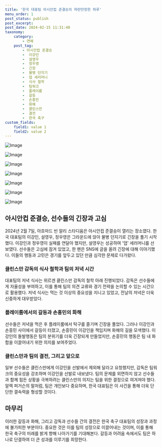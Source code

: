 ```yaml
---
title: '한국 대표팀 아시안컵 준결승의 파란만장한 하루'
menu_order: 1
post_status: publish
post_excerpt: 
post_date: 2024-02-15 11:31:40
taxonomy:
    category:
        - 연예
    post_tag:
        - 아시안컵 준결승
        -  이강인
        -  설영우
        -  정우영
        -  긴장
        -  물병 던지기
        -  댑 세러머니
        -  식사 철학
        -  팀워크
        -  플레이룸
        -  갈등
        -  손흥민
        -  화해
        -  클린스만
        -  결전
        -  한국 축구
custom_fields:
    field1: value 1
    field2: value 2
---
```


![Image](https://mimgnews.pstatic.net/image/433/2024/02/15/0000101508_001_20240215083201473.png?type=w540)

![Image](https://ssl.pstatic.net/mimgnews/image/433/2024/02/15/0000101508_002_20240215083201503.png?type=w540)

![Image](https://mimgnews.pstatic.net/image/433/2024/02/15/0000101508_003_20240215083201588.jpg?type=w540)

![Image](https://ssl.pstatic.net/mimgnews/image/433/2024/02/15/0000101508_004_20240215083201619.png?type=w540)

![Image](https://mimgnews.pstatic.net/image/433/2024/02/15/0000101508_005_20240215083201696.jpeg?type=w540)

![Image](https://ssl.pstatic.net/mimgnews/image/433/2024/02/15/0000101508_006_20240215083201754.png?type=w540)

![Image](https://mimgnews.pstatic.net/image/433/2024/02/15/0000101508_007_20240215083201853.png?type=w540)

## 아시안컵 준결승, 선수들의 긴장과 고심
2024년 2월 7일, 아흐마드 빈 알리 스타디움은 아시안컵 준결승이 열리는 장소였다. 한국 대표팀의 이강인, 설영우, 정우영은 그라운드에 앉아 물병 던지기로 긴장을 풀기 시작했다. 이강인과 정우영이 실패를 연달아 했지만, 설영우는 성공하여 '댑' 세러머니를 선보였다. 선수들은 고심에 잠겨 있었고, 한 팬은 SNS에 글을 올려 긴장에 대해 이야기했다. 이들의 행동과 고민은 경기를 앞두고 있던 만큼 심각한 문제로 다가왔다.
### 클린스만 감독의 식사 철학과 팀의 저녁 시간
대표팀의 저녁 식사는 위르겐 클린스만 감독의 철학 아래 진행되었다. 감독은 선수들에게 자율성을 부여하고, 이를 통해 팀의 의견 교류와 경기 전략을 논의할 수 있는 시간으로 활용했다. 저녁 식사는 먹는 것 이상의 중요성을 지니고 있었고, 전날의 저녁은 더욱 신중하게 대우받았다.
### 플레이룸에서의 갈등과 손흥민의 화해
선수들은 저녁을 먹은 후 플레이룸에서 탁구를 즐기며 긴장을 풀었다. 그러나 이강인과 손흥민 사이에서 갈등이 터졌고, 손흥민이 이강인을 책임지며 화해의 길을 모색했다. 이강인의 돌발행동은 팀의 분위기를 더욱 긴장되게 만들었지만, 손흥민의 행동은 팀 내 화합을 이끌어내기 위한 의지를 보여주었다.
### 클린스만과 팀의 결전, 그리고 앞으로
일부 선수들은 클린스만에게 이강인을 선발에서 제외해 달라고 요청했지만, 감독은 팀워크의 중요성을 강조하며 이강인을 선발로 내보냈다. 팀의 문제를 외면하지 않고 선수들과 함께 힘든 상황을 극복하려는 클린스만의 의지는 팀을 위한 결정으로 여겨져야 했다. 알렉 퍼거슨의 말처럼, 팀은 개인보다 중요하며, 한국 대표팀은 이 사건을 통해 더욱 단단한 결속력을 형성할 것이다.
## 마무리
이러한 갈등과 화해, 그리고 감독과 선수들 간의 결전은 한국 축구 대표팀의 성장과 과정에 불가피한 부분이다. 중요한 것은 이를 팀의 성장으로 이끌어내는 것이며, 이를 통해 한국 축구의 미래를 밝게 향해 나아가기를 기대해본다. 갈등과 어려움 속에서도 팀은 하나로 단결하여 더 큰 성과를 이루기를 희망한다.

